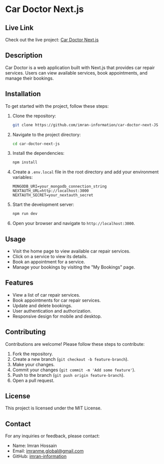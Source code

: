 # Car Doctor Next.js

## Live Link

Check out the live project: [Car Doctor Next.js](https://car-doctor-next-js.vercel.app)


## Description

Car Doctor is a web application built with Next.js that provides car repair services. Users can view available services, book appointments, and manage their bookings.

## Installation

To get started with the project, follow these steps:

1. Clone the repository:
    ```bash
    git clone https://github.com/imran-information/car-doctor-next-JS
    ```

2. Navigate to the project directory:
    ```bash
    cd car-doctor-next-js
    ```

3. Install the dependencies:
    ```bash
    npm install
    ```

4. Create a `.env.local` file in the root directory and add your environment variables:
    ```env
    MONGODB_URI=your_mongodb_connection_string
    NEXTAUTH_URL=http://localhost:3000
    NEXTAUTH_SECRET=your_nextauth_secret
    ```

5. Start the development server:
    ```bash
    npm run dev
    ```

6. Open your browser and navigate to `http://localhost:3000`.

## Usage

- Visit the home page to view available car repair services.
- Click on a service to view its details.
- Book an appointment for a service.
- Manage your bookings by visiting the "My Bookings" page.

## Features

- View a list of car repair services.
- Book appointments for car repair services.
- Update and delete bookings.
- User authentication and authorization.
- Responsive design for mobile and desktop.
 
## Contributing

Contributions are welcome! Please follow these steps to contribute:

1. Fork the repository.
2. Create a new branch (`git checkout -b feature-branch`).
3. Make your changes.
4. Commit your changes (`git commit -m 'Add some feature'`).
5. Push to the branch (`git push origin feature-branch`).
6. Open a pull request.

## License

This project is licensed under the MIT License.

## Contact

For any inquiries or feedback, please contact:

- Name: Imran Hossain
- Email: imranme.global@gmail.com
- GitHub: [imran-information](https://github.com/imran-information)